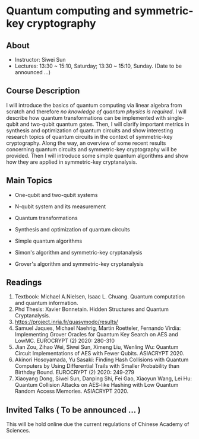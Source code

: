 # Quantum computing and symmetric-key cryptography
## About 

- Instructor: Siwei Sun
- Lectures: 13:30 ~ 15:10, Saturday; 13:30 ~ 15:10, Sunday. (Date to be announced ...)

## Course Description

I will introduce the basics of quantum computing via linear algebra from scratch and therefore *no knowledge of quantum physics is required*. I will describe how quantum transformations can be implemented with single-qubit and two-qubit quantum gates. Then, I will clarify important metrics in synthesis and optimization of quantum circuits and show interesting research topics of quantum circuits in the context of symmetric-key cryptography. Along the way, an overview of some recent results concerning quantum circuits and symmetric-key cryptography will be provided. Then I will introduce some simple quantum algorithms and show how they are applied in symmetric-key cryptanalysis. 

## Main Topics

- One-qubit and two-qubit systems

- N-qubit system and its measurement

- Quantum transformations

- Synthesis and optimization of quantum circuits

- Simple quantum algorithms

- Simon's algorithm and symmetric-key cryptanalysis

- Grover's algorithm and symmetric-key cryptanalysis

  

## Readings

1. Textbook: Michael A.Nielsen, Isaac L. Chuang. Quantum computation and quantum information. 
2. Phd Thesis: Xavier Bonnetain. Hidden Structures and Quantum Cryptanalysis.
3. https://project.inria.fr/quasymodo/results/
4. Samuel Jaques, Michael Naehrig, Martin Roetteler, Fernando Virdia: Implementing Grover Oracles for Quantum Key Search on AES and LowMC. EUROCRYPT (2) 2020: 280-310
5. Jian Zou, Zihao Wei, Siwei Sun, Ximeng Liu, Wenling Wu: Quantum Circuit Implementations of AES
   with Fewer Qubits. ASIACRYPT 2020.
6. Akinori Hosoyamada, Yu Sasaki: Finding Hash Collisions with Quantum Computers by Using Differential Trails with Smaller Probability than Birthday Bound. EUROCRYPT (2) 2020: 249-279
7. Xiaoyang Dong, Siwei Sun, Danping Shi, Fei Gao, Xiaoyun Wang, Lei Hu: Quantum Collision Attacks on AES-like Hashing with Low Quantum Random Access Memories. ASIACRYPT 2020.

## Invited Talks ( To be announced ... )

This will be hold online due the current regulations of Chinese Academy of Sciences.

